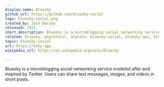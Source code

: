 ```yaml
---
display_name: Bluesky
github_url: https://github.com/bluesky-social
logo: bluesky-social.png
created_by: Jack Dorsey
released: 2021
short_description: Bluesky is a microblogging social networking service modeled after and inspired by Twitter.
related: bluesky, atprotocol, atproto, bluesky-social, bluesky-api, bluesky-bot, bluesky-clients 
topic: bluesky-social
url: https://bsky.app
wikipedia_url: https://en.wikipedia.org/wiki/Bluesky

---
```

Bluesky is a microblogging social networking service modeled after and inspired by Twitter. Users can share text messages, images, and videos in short posts.
